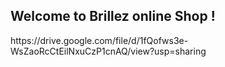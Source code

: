 <h2>Welcome to Brillez online Shop !</h2>
https://drive.google.com/file/d/1fQofws3e-WsZaoRcCtEilNxuCzP1cnAQ/view?usp=sharing
